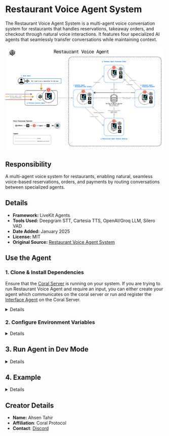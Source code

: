 # Restaurant Voice Agent System

The Restaurant Voice Agent System is a multi-agent voice conversation system for restaurants that handles reservations, takeaway orders, and checkout through natural voice interactions. It features four specialized AI agents that seamlessly transfer conversations while maintaining context.

![Agentimage](https://github.com/Coral-Protocol/awesome-agents-for-multi-agent-systems/blob/main/images/Coral-RestaurantVoice-Agent.png)

## Responsibility
A multi-agent voice system for restaurants, enabling natural, seamless voice-based reservations, orders, and payments by routing conversations between specialized agents.

## Details
- **Framework:** LiveKit Agents
- **Tools Used:** Deepgram STT, Cartesia TTS, OpenAI/Groq LLM, Silero VAD
- **Date Added:** January 2025
- **License:** MIT
- **Original Source:** [Restaurant Voice Agent System](https://github.com/livekit/agents/blob/main/examples/voice_agents/restaurant_agent.py)

## Use the Agent

### 1. Clone & Install Dependencies

Ensure that the [Coral Server](https://github.com/Coral-Protocol/coral-server) is running on your system. If you are trying to run Restaurant Voice Agent and require an input, you can either create your agent which communicates on the coral server or run and register the [Interface Agent](https://github.com/Coral-Protocol/Coral-Interface-Agent) on the Coral Server.

<details>

```bash
# In a new terminal clone the repository:
git clone https://github.com/Coral-Protocol/Coral-RestaurantVoice-Agent.git

# Navigate to the project directory:
cd Coral-RestaurantVoice-Agent
# Install `uv`:
pip install uv

# Install dependencies from `pyproject.toml` using `uv`:
uv sync
```

### Troubleshooting

If you encounter errors related to post_writer, run these commands:

```bash
# Copy the client sse.py from utils to mcp package (Linux/ Mac)
cp -r utils/sse.py .venv/lib/python3.13/site-packages/mcp/client/sse.py

# OR Copy this for Windows
cp -r utils\sse.py .venv\Lib\site-packages\mcp\client\sse.py
```

</details>

### 2. Configure Environment Variables

<details>

Copy the example file and add your API keys:

```bash
cp .env.example .env
```

Update `.env` with:
- `LIVEKIT_URL`
- `LIVEKIT_API_KEY` ([Get LiveKit API Key](https://cloud.livekit.io/))
- `LIVEKIT_API_SECRET` ([Get LiveKit API Secret](https://cloud.livekit.io/))
- `DEEPGRAM_API_KEY` ([Get Deepgram API Key](https://deepgram.com/))
- `CARTESIA_API_KEY` ([Get Cartesia API Key](https://play.cartesia.ai/keys))
- `API_KEY` ([Get OpenAI API Key](https://platform.openai.com/api-keys)) /([Get GROQ API Key](https://console.groq.com/keys))
- configure the LLM model you want to use

</details>

## 3. Run Agent in Dev Mode
<details>

```bash
uv run python main.py console
```
If you want to run the Agent using [Coral-Studio UI](https://github.com/Coral-Protocol/coral-studio) you can do so but it may not support Voice input and outputs from the UI and only the messages sent using Coral tools will be visible.You
clone it and run it according to the instructions in the readme and run this agent in your terminal.

</details>

## 4. Example
<details>

## Agent System

### 🏪 Greeter Agent
Welcomes customers, presents menu (Pizza $10, Salad $5, Ice Cream $3, Coffee $2), and routes to specialized agents.

### 📅 Reservation Agent
Handles dining reservations - collects time, customer name, and phone number.

### 🥡 Takeaway Agent
Processes food orders - takes orders from menu, clarifies requests, confirms details.

### 💳 Checkout Agent
Handles payments - calculates expenses, collects contact info and credit card details.

## Usage Examples

<details>

**Getting Started:**
1. Start the agent using `uv run python main.py console`
2. The Greeter Agent will automatically welcome you to the restaurant
3. Say "Hi!" or any greeting to initiate the conversation
4. The agent will then listen to other agent calling it (for example interface agent)
5. Continue your conversation naturally - the system will route you to the appropriate specialized agent

**Making a Reservation:**
1. Say: "I'd like to make a reservation"
2. The system routes you to the Reservation Agent
3. Provide preferred time, name, and phone
4. Confirm details

**Ordering Takeaway:**
1. Say: "I want to order food"
2. The system routes you to the Takeaway Agent
3. Place order from menu
4. Get routed to Checkout Agent for payment
5. Provide payment information and complete transaction

</details>
</details>

## Creator Details
- **Name:** Ahsen Tahir
- **Affiliation**: Coral Protocol
- **Contact**: [Discord](https://discord.com/invite/Xjm892dtt3)

